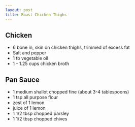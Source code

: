 ```yaml
---
layout: post
title: Roast Chicken Thighs
---
```


## Chicken

* 6 bone in, skin on chicken thighs, trimmed of excess fat
* Salt and pepper
* 1 tb vegetable oil
* 1 - 1.25 cups chicken broth

## Pan Sauce

* 1 medium shallot chopped fine (about 3-4 tablespoons)
* 1 tsp all purpose flour
* zest of 1 lemon
* juice of 1 lemon
* 1 1/2 tbsp chopped parsley
* 1 1/2 tbsp chopped chives
